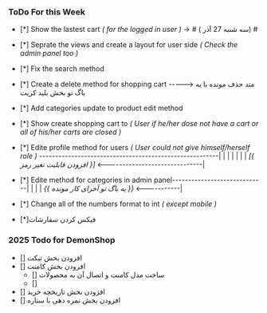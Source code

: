 ### ToDo For this Week ###

- [*] Show the lastest cart *( for the logged in user )* -> # (  سه شنبه  27 آذر) #
- [*] Seprate the views and create a layout for user side *( Check the admin panel too )*
- [*] Fix the search method 
- [*] Create a delete method for shopping cart -----> متد حذف مونده با یه باگ تو بخش بلید کریت
- [*] Add categories update to product edit method
- [*] Show create shopping cart to *( User if he/her dose not have a cart or all of his/her carts are closed )*
- [*] Edite profile method for users *( User could not give himself/herself role )* --------------------------------------------------------|
                                                                                                                                            |
                                                                                                                                            |
                                                                                                                                            |
                                                                                                                                            |
                                                                                                                                            |
                                                                                                                                            |
                                                                        *[{ افزودن قابلیت تغیر رمز }]*       <------------------------------|


- [*] Edite method for categories in admin panel-----------------------------|
                                                                             |
                                                                             |
                                                                             |
                        *{{ یه باگ تو آخرای کار مونده }}*        <-----------|

- [*] Change all of the numbers format to int *( except mobile )* 
- [*]فیکس کردن سفارشات


### 2025 Todo for DemonShop ###
- [] افزودن بخش تیکت
- [] افزودن بخش کامنت
    - [] ساخت مدل کامنت و اتصال آن به محصولات
    - [] 
- [] افزودن بخش تاریخچه خرید
- [] افزودن بخش نمره دهی با ستاره










